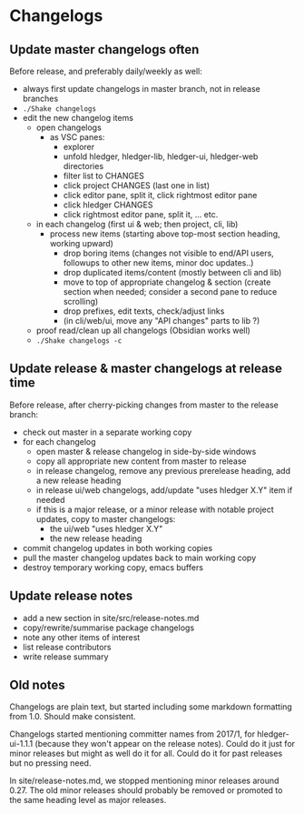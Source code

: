 # Changelogs

<div class=pagetoc>
<!-- toc -->
</div>

## Update master changelogs often
Before release, and preferably daily/weekly as well:
- always first update changelogs in master branch, not in release branches
- `./Shake changelogs`
- edit the new changelog items
    - open changelogs
      - as VSC panes: 
        - explorer
        - unfold hledger, hledger-lib, hledger-ui, hledger-web directories
        - filter list to CHANGES
        - click project CHANGES (last one in list)
        - click editor pane, split it, click rightmost editor pane
        - click hledger CHANGES
        - click rightmost editor pane, split it, ... etc.
    - in each changelog (first ui & web; then project, cli, lib)
      - process new items (starting above top-most section heading, working upward)
        - drop boring items (changes not visible to end/API users, followups to other new items, minor doc updates..)
        - drop duplicated items/content (mostly between cli and lib)
        - move to top of appropriate changelog & section (create section when needed; consider a second pane to reduce scrolling)
        - drop prefixes, edit texts, check/adjust links
        - (in cli/web/ui, move any "API changes" parts to lib ?)
    - proof read/clean up all changelogs (Obsidian works well)
  - `./Shake changelogs -c`

## Update release & master changelogs at release time
Before release, after cherry-picking changes from master to the release branch:
- check out master in a separate working copy
- for each changelog
  - open master & release changelog in side-by-side windows
  - copy all appropriate new content from master to release
  - in release changelog, remove any previous prerelease heading, add a new release heading
  - in release ui/web changelogs, add/update "uses hledger X.Y" item if needed
  - if this is a major release, or a minor release with notable project updates, copy to master changelogs:
    - the ui/web "uses hledger X.Y"
    - the new release heading
- commit changelog updates in both working copies
- pull the master changelog updates back to main working copy
- destroy temporary working copy, emacs buffers

## Update release notes
- add a new section in site/src/release-notes.md
- copy/rewrite/summarise package changelogs 
- note any other items of interest
- list release contributors
- write release summary

## Old notes

Changelogs are plain text, but started including some markdown formatting
from 1.0. Should make consistent.

Changelogs started mentioning committer names from 2017/1,
for hledger-ui-1.1.1 (because they won't appear on the release notes).
Could do it just for minor releases but might as well do it for all.
Could do it for past releases but no pressing need.

In site/release-notes.md, we stopped mentioning minor releases
around 0.27. The old minor releases should probably be removed
or promoted to the same heading level as major releases.


